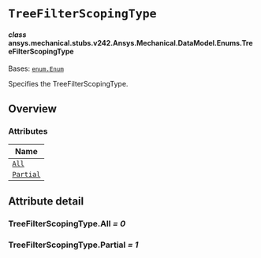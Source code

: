 # `TreeFilterScopingType`

<a id="ansys.mechanical.stubs.v242.Ansys.Mechanical.DataModel.Enums.TreeFilterScopingType"></a>

#### *class* ansys.mechanical.stubs.v242.Ansys.Mechanical.DataModel.Enums.TreeFilterScopingType

Bases: [`enum.Enum`](https://docs.python.org/3/library/enum.html#enum.Enum)

Specifies the TreeFilterScopingType.

<!-- !! processed by numpydoc !! -->

<a id="overview"></a>

## Overview

### Attributes

| Name |
| -------------------------------------------------------------------------------------------------------------------------- |
| [`All`](#TreeFilterScopingType.All) |
| [`Partial`](#TreeFilterScopingType.Partial) |

<a id="attribute-detail"></a>

## Attribute detail

<a id="TreeFilterScopingType.All"></a>

### TreeFilterScopingType.All *= 0*

<a id="TreeFilterScopingType.Partial"></a>

### TreeFilterScopingType.Partial *= 1*


